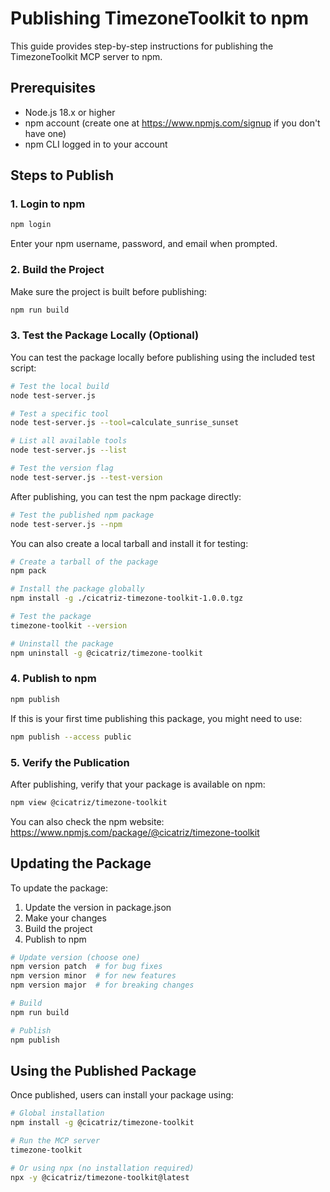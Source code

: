 # Publishing TimezoneToolkit to npm

This guide provides step-by-step instructions for publishing the TimezoneToolkit MCP server to npm.

## Prerequisites

- Node.js 18.x or higher
- npm account (create one at https://www.npmjs.com/signup if you don't have one)
- npm CLI logged in to your account

## Steps to Publish

### 1. Login to npm

```bash
npm login
```

Enter your npm username, password, and email when prompted.

### 2. Build the Project

Make sure the project is built before publishing:

```bash
npm run build
```

### 3. Test the Package Locally (Optional)

You can test the package locally before publishing using the included test script:

```bash
# Test the local build
node test-server.js

# Test a specific tool
node test-server.js --tool=calculate_sunrise_sunset

# List all available tools
node test-server.js --list

# Test the version flag
node test-server.js --test-version
```

After publishing, you can test the npm package directly:

```bash
# Test the published npm package
node test-server.js --npm
```

You can also create a local tarball and install it for testing:

```bash
# Create a tarball of the package
npm pack

# Install the package globally
npm install -g ./cicatriz-timezone-toolkit-1.0.0.tgz

# Test the package
timezone-toolkit --version

# Uninstall the package
npm uninstall -g @cicatriz/timezone-toolkit
```

### 4. Publish to npm

```bash
npm publish
```

If this is your first time publishing this package, you might need to use:

```bash
npm publish --access public
```

### 5. Verify the Publication

After publishing, verify that your package is available on npm:

```bash
npm view @cicatriz/timezone-toolkit
```

You can also check the npm website: https://www.npmjs.com/package/@cicatriz/timezone-toolkit

## Updating the Package

To update the package:

1. Update the version in package.json
2. Make your changes
3. Build the project
4. Publish to npm

```bash
# Update version (choose one)
npm version patch  # for bug fixes
npm version minor  # for new features
npm version major  # for breaking changes

# Build
npm run build

# Publish
npm publish
```

## Using the Published Package

Once published, users can install your package using:

```bash
# Global installation
npm install -g @cicatriz/timezone-toolkit

# Run the MCP server
timezone-toolkit

# Or using npx (no installation required)
npx -y @cicatriz/timezone-toolkit@latest
```
